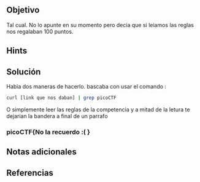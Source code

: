 ## Objetivo
Tal cual. No lo apunte en su momento pero decia que si leiamos las reglas nos regalaban 100 puntos.
## Hints

## Solución
Habia dos maneras de hacerlo. bascaba con usar el comando :
```bash
curl [link que nos daban] | grep picoCTF
```

O simplemente leer las reglas de la competencia y a mitad de la letura te dejarian la bandera a final de un parrafo
### picoCTF{No la recuerdo :( }
## Notas adicionales
## Referencias
